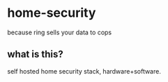 # home-security

because ring sells your data to cops

## what is this?

self hosted home security stack, hardware+software.
